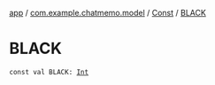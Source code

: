 [app](../../index.md) / [com.example.chatmemo.model](../index.md) / [Const](index.md) / [BLACK](./-b-l-a-c-k.md)

# BLACK

`const val BLACK: `[`Int`](https://kotlinlang.org/api/latest/jvm/stdlib/kotlin/-int/index.html)